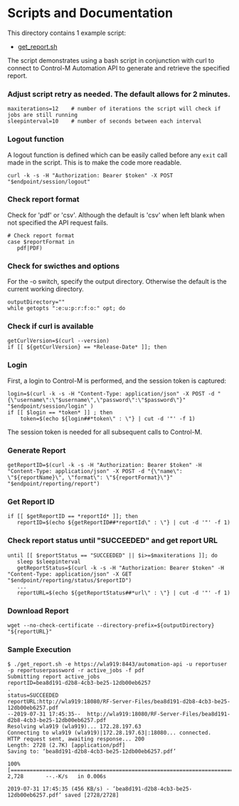 # Scripts and Documentation

This directory contains 1 example script:
* [get_report.sh](./get_report.sh)

The script demonstrates using a bash script in conjunction with curl to connect to Control-M Automation API to generate and retrieve the specified report.


### Adjust script retry as needed.  The default allows for 2 minutes.
```
maxiterations=12    # number of iterations the script will check if jobs are still running
sleepinterval=10    # number of seconds between each interval
```
### Logout function
A logout function is defined which can be easily called before any `exit` call
made in the script. This is to make the code more readable.
```
curl -k -s -H "Authorization: Bearer $token" -X POST "$endpoint/session/logout"
```


### Check report format
Check for 'pdf' or 'csv'.  Although the default is 'csv' when left blank when not specified the API request fails.
```
# Check report format
case $reportFormat in
   pdf|PDF)

```

### Check for swicthes and options
For the -o switch, specify the output directory. Otherwise the default is the current working directory.
```
outputDirectory=""
while getopts ":e:u:p:r:f:o:" opt; do
```

### Check if curl is available
```
getCurlVersion=$(curl --version)
if [[ ${getCurlVersion} == *Release-Date* ]]; then
```

### Login
First, a login to Control-M is performed, and the session token is captured:
```
login=$(curl -k -s -H "Content-Type: application/json" -X POST -d "{\"username\":\"$username\",\"password\":\"$password\"}" "$endpoint/session/login" )
if [[ $login == *token* ]] ; then
	token=$(echo ${login##*token\" : \"} | cut -d '"' -f 1)
```

The session token is needed for all subsequent calls to Control-M.

### Generate Report
```
getReportID=$(curl -k -s -H "Authorization: Bearer $token" -H "Content-Type: application/json" -X POST -d "{\"name\": \"${reportName}\", \"format\": \"${reportFormat}\"}" "$endpoint/reporting/report")
```
### Get Report ID
```
if [[ $getReportID == *reportId* ]]; then
   reportID=$(echo ${getReportID##*reportId\" : \"} | cut -d '"' -f 1)
```

### Check report status until "SUCCEEDED" and get report URL
```
until [[ $reportStatus == "SUCCEEDED" || $i>=$maxiterations ]]; do
   sleep $sleepinterval
   getReportStatus=$(curl -k -s -H "Authorization: Bearer $token" -H "Content-Type: application/json" -X GET "$endpoint/reporting/status/$reportID")
   ...
   reportURL=$(echo ${getReportStatus##*url\" : \"} | cut -d '"' -f 1)
```

### Download Report
```
wget --no-check-certificate --directory-prefix=${outputDirectory} "${reportURL}"
```

### Sample Execution
```
$ ./get_report.sh -e https://wla919:8443/automation-api -u reportuser -p reportuserpassword -r active_jobs -f pdf
Submitting report active_jobs
reportID=bea8d191-d2b8-4cb3-be25-12db00eb6257
.
status=SUCCEEDED
reportURL:http://wla919:18080/RF-Server-Files/bea8d191-d2b8-4cb3-be25-12db00eb6257.pdf
--2019-07-31 17:45:35--  http://wla919:18080/RF-Server-Files/bea8d191-d2b8-4cb3-be25-12db00eb6257.pdf
Resolving wla919 (wla919)... 172.28.197.63
Connecting to wla919 (wla919)|172.28.197.63|:18080... connected.
HTTP request sent, awaiting response... 200
Length: 2728 (2.7K) [application/pdf]
Saving to: ‘bea8d191-d2b8-4cb3-be25-12db00eb6257.pdf’

100%[=================================================================================================================================================================>] 2,728       --.-K/s   in 0.006s

2019-07-31 17:45:35 (456 KB/s) - ‘bea8d191-d2b8-4cb3-be25-12db00eb6257.pdf’ saved [2728/2728]
```


